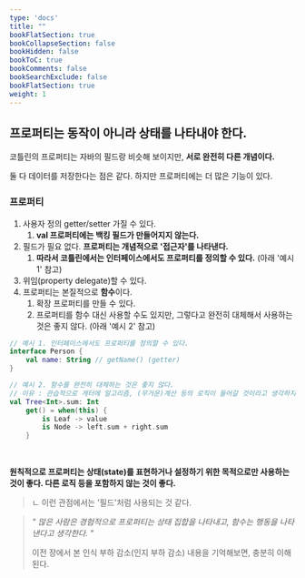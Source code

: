 ```yaml
---
type: 'docs'
title: ""
bookFlatSection: true
bookCollapseSection: false
bookHidden: false
bookToC: true
bookComments: false
bookSearchExclude: false
bookFlatSection: true
weight: 1
---
```


## 프로퍼티는 동작이 아니라 상태를 나타내야 한다.

코틀린의 프로퍼티는 자바의 필드랑 비슷해 보이지만, **서로 완전히 다른 개념이다.**

둘 다 데이터를 저장한다는 점은 같다. 하지만 프로퍼티에는 더 많은 기능이 있다.

### 프로퍼티

1. 사용자 정의 getter/setter 가질 수 있다.
   1. **val 프로퍼티에는 백킹 필드가 만들어지지 않는다.**
2. 필드가 필요 없다. **프로퍼티는 개념적으로 '접근자'를 나타낸다.**
   1. **따라서 코틀린에서는 인터페이스에서도 프로퍼티를 정의할 수 있다.** (아래 '예시 1' 참고)
3. 위임(property delegate)할 수 있다.
4. 프로퍼티는 본질적으로 **함수**이다. 
   1. 확장 프로퍼티를 만들 수 있다.
   2. 프로퍼티를 함수 대신 사용할 수도 있지만, 그렇다고 완전히 대체해서 사용하는 것은 좋지 않다. (아래 '예시 2' 참고)

```kotlin
// 예시 1. 인터페이스에서도 프로퍼티를 정의할 수 있다.
interface Person {
    val name: String // getName() (getter)
}
```

```kotlin
// 예시 2. 함수를 완전히 대체하는 것은 좋지 않다.
// 이유 : 관습적으로 게터에 알고리즘, (무거운)계산 등의 로직이 들어갈 것이라고 생각하지 않는다.
val Tree<Int>.sum: Int
    get() = when(this) {
        is Leaf -> value
        is Node -> left.sum + right.sum
    }
```

<br>

**원칙적으로 프로퍼티는 상태(state)를 표현하거나 설정하기 위한 목적으로만 사용하는 것이 좋다. 다른 로직 등을 포함하지 않는 것이 좋다.**

> ㄴ 이런 관점에서는 '필드'처럼 사용되는 것 같다.

> *" 많은 사람은 경험적으로 프로퍼티는 상태 집합을 나타내고, 함수는 행동을 나타낸다고 생각한다. "*
> 
> 이전 장에서 본 인식 부하 감소(인지 부하 감소) 내용을 기억해보면, 충분히 이해된다.